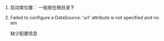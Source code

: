 1. 启动类位置： 一般放在根目录下
2. Failed to configure a DataSource: 'url' attribute is not specified and no em

   缺少配置信息
